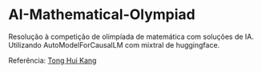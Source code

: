 # AI-Mathematical-Olympiad


Resolução à competição de olimpíada de matemática com soluções de IA.
Utilizando AutoModelForCausalLM com mixtral de huggingface.

Referência: [Tong Hui Kang](https://www.kaggle.com/huikang)
